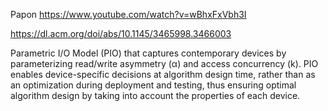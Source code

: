 
Papon 
https://www.youtube.com/watch?v=wBhxFxVbh3I

https://dl.acm.org/doi/abs/10.1145/3465998.3466003

Parametric I/O Model (PIO) that captures contemporary devices by parameterizing read/write asymmetry (α) and access concurrency (k). PIO enables device-specific decisions at algorithm design time, rather than as an optimization during deployment and testing, thus ensuring optimal algorithm design by taking into account the properties of each device.

